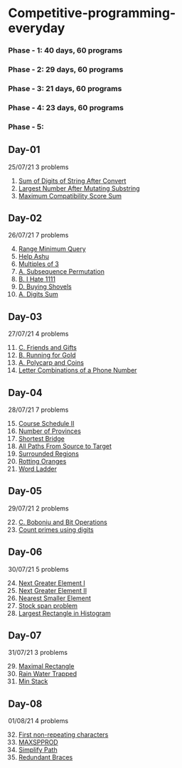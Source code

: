 # Competitive-programming-everyday
### Phase - 1: 40 days, 60 programs
### Phase - 2: 29 days, 60 programs
### Phase - 3: 21 days, 60 programs
### Phase - 4: 23 days, 60 programs
### Phase - 5:

## Day-01
25/07/21
3 problems

1. [Sum of Digits of String After Convert](https://leetcode.com/contest/weekly-contest-251/problems/sum-of-digits-of-string-after-convert/)
2. [Largest Number After Mutating Substring](https://leetcode.com/contest/weekly-contest-251/problems/largest-number-after-mutating-substring/)
3. [Maximum Compatibility Score Sum](https://leetcode.com/contest/weekly-contest-251/problems/maximum-compatibility-score-sum/)

## Day-02
26/07/21
7 problems

4. [Range Minimum Query](https://www.spoj.com/problems/RMQSQ/)
5. [Help Ashu](https://www.hackerearth.com/practice/data-structures/advanced-data-structures/fenwick-binary-indexed-trees/practice-problems/algorithm/help-ashu-1/)
6. [Multiples of 3](https://www.codechef.com/problems/MULTQ3)
7. [A. Subsequence Permutation](https://codeforces.com/contest/1552/problem/A)
8. [B. I Hate 1111](https://codeforces.com/contest/1526/problem/B)
9. [D. Buying Shovels](https://codeforces.com/contest/1360/problem/D)
10. [A. Digits Sum](https://codeforces.com/contest/1553/problem/A)

## Day-03
27/07/21
4 problems

11. [C. Friends and Gifts](https://codeforces.com/contest/1283/problem/C)
12. [B. Running for Gold](https://codeforces.com/contest/1552/problem/B)
13. [A. Polycarp and Coins](https://codeforces.com/contest/1551/problem/A)
14. [Letter Combinations of a Phone Number](https://leetcode.com/problems/letter-combinations-of-a-phone-number/)

## Day-04
28/07/21
7 problems

15. [Course Schedule II](https://leetcode.com/problems/course-schedule-ii/)
16. [Number of Provinces](https://leetcode.com/problems/number-of-provinces/)
17. [Shortest Bridge](https://leetcode.com/problems/shortest-bridge/)
18. [All Paths From Source to Target](https://leetcode.com/problems/all-paths-from-source-to-target/)
19. [Surrounded Regions](https://leetcode.com/problems/surrounded-regions/)
20. [Rotting Oranges](https://leetcode.com/problems/rotting-oranges/)
21. [Word Ladder](https://leetcode.com/problems/word-ladder/)

## Day-05
29/07/21
2 problems

22. [C. Boboniu and Bit Operations](https://codeforces.com/contest/1395/problem/C)
23. [Count primes using digits](https://www.geeksforgeeks.org/count-all-prime-numbers-that-can-be-formed-using-digits-of-a-given-number/)

## Day-06
30/07/21
5 problems

24. [Next Greater Element I](https://leetcode.com/problems/next-greater-element-i/)
25. [Next Greater Element II](https://leetcode.com/problems/next-greater-element-ii/)
26. [Nearest Smaller Element](https://www.interviewbit.com/old/problems/nearest-smaller-element/)
27. [Stock span problem](https://practice.geeksforgeeks.org/problems/stock-span-problem-1587115621/1#)
28. [Largest Rectangle in Histogram](https://www.interviewbit.com/old/problems/largest-rectangle-in-histogram/)

## Day-07
31/07/21
3 problems

29. [Maximal Rectangle](https://leetcode.com/problems/maximal-rectangle/)
30. [Rain Water Trapped](https://www.interviewbit.com/old/problems/rain-water-trapped/)
31. [Min Stack](https://leetcode.com/problems/min-stack/)

## Day-08
01/08/21
4 problems

32. [First non-repeating characters](https://www.interviewbit.com/old/problems/first-non-repeating-character-in-a-stream-of-characters/)
33. [MAXSPPROD](https://www.interviewbit.com/problems/maxspprod/)
34. [Simplify Path](https://leetcode.com/problems/simplify-path/)
35. [Redundant Braces](https://www.interviewbit.com/old/problems/redundant-braces/)